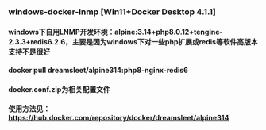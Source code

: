### windows-docker-lnmp [Win11+Docker Desktop 4.1.1]
#### windows下自用LNMP开发环境：alpine:3.14+php8.0.12+tengine-2.3.3+redis6.2.6，主要是因为windows下对一些php扩展或redis等软件高版本支持不是很好
#### docker pull dreamsleet/alpine314:php8-nginx-redis6
#### docker.conf.zip为相关配置文件
#### 使用方法见：https://hub.docker.com/repository/docker/dreamsleet/alpine314
